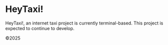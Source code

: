 # HeyTaxi!

HeyTaxi!, an internet taxi project is currently terminal-based. This project is expected to continue to develop.

©2025
